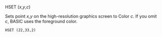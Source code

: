 HSET (*x*,*y*,*c*)

Sets point *x,y* on the high-resolution graphics screen to Color *c*.  If you omit *c*, BASIC uses the foreground color.

```ecb2
HSET (22,33,2)
```
